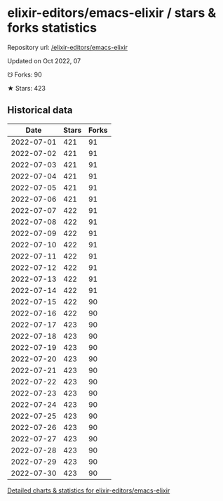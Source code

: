 # elixir-editors/emacs-elixir / stars & forks statistics

Repository url: [/elixir-editors/emacs-elixir](https://github.com/elixir-editors/emacs-elixir)

Updated on Oct 2022, 07

☋ Forks: 90

★ Stars: 423

## Historical data
| Date | Stars | Forks |
|------|-------|-------|
| 2022-07-01 | 421 | 91 | 
| 2022-07-02 | 421 | 91 | 
| 2022-07-03 | 421 | 91 | 
| 2022-07-04 | 421 | 91 | 
| 2022-07-05 | 421 | 91 | 
| 2022-07-06 | 421 | 91 | 
| 2022-07-07 | 422 | 91 | 
| 2022-07-08 | 422 | 91 | 
| 2022-07-09 | 422 | 91 | 
| 2022-07-10 | 422 | 91 | 
| 2022-07-11 | 422 | 91 | 
| 2022-07-12 | 422 | 91 | 
| 2022-07-13 | 422 | 91 | 
| 2022-07-14 | 422 | 91 | 
| 2022-07-15 | 422 | 90 | 
| 2022-07-16 | 422 | 90 | 
| 2022-07-17 | 423 | 90 | 
| 2022-07-18 | 423 | 90 | 
| 2022-07-19 | 423 | 90 | 
| 2022-07-20 | 423 | 90 | 
| 2022-07-21 | 423 | 90 | 
| 2022-07-22 | 423 | 90 | 
| 2022-07-23 | 423 | 90 | 
| 2022-07-24 | 423 | 90 | 
| 2022-07-25 | 423 | 90 | 
| 2022-07-26 | 423 | 90 | 
| 2022-07-27 | 423 | 90 | 
| 2022-07-28 | 423 | 90 | 
| 2022-07-29 | 423 | 90 | 
| 2022-07-30 | 423 | 90 | 


[Detailed charts & statistics for elixir-editors/emacs-elixir](https://reviewgithub.com/rep/elixir-editors/emacs-elixir)
